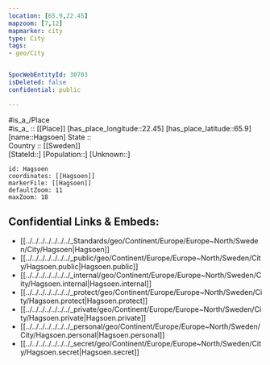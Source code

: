 ```yaml
---
location: [65.9,22.45] 
mapzoom: [7,12] 
mapmarker: city 
type: City
tags:
- geo/City


SpocWebEntityId: 30703
isDeleted: false
confidential: public

---
```

#is_a_/Place  
#is_a_ :: [[Place]] 
[has_place_longitude::22.45] 
[has_place_latitude::65.9] 
[name::Hagsoen] 
State ::  
Country :: [[Sweden]]  
[StateId::] 
[Population::] 
[Unknown::] 


```leaflet
id: Hagsoen
coordinates: [[Hagsoen]] 
markerFile: [[Hagsoen]] 
defaultZoom: 11 
maxZoom: 18
```


## Confidential Links & Embeds: 
- [[../../../../../../../_Standards/geo/Continent/Europe/Europe~North/Sweden/City/Hagsoen|Hagsoen]] 
- [[../../../../../../../_public/geo/Continent/Europe/Europe~North/Sweden/City/Hagsoen.public|Hagsoen.public]] 
- [[../../../../../../../_internal/geo/Continent/Europe/Europe~North/Sweden/City/Hagsoen.internal|Hagsoen.internal]] 
- [[../../../../../../../_protect/geo/Continent/Europe/Europe~North/Sweden/City/Hagsoen.protect|Hagsoen.protect]] 
- [[../../../../../../../_private/geo/Continent/Europe/Europe~North/Sweden/City/Hagsoen.private|Hagsoen.private]] 
- [[../../../../../../../_personal/geo/Continent/Europe/Europe~North/Sweden/City/Hagsoen.personal|Hagsoen.personal]] 
- [[../../../../../../../_secret/geo/Continent/Europe/Europe~North/Sweden/City/Hagsoen.secret|Hagsoen.secret]] 
